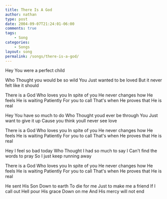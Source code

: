 ```yaml
---
title: There Is A God
author: nathan
type: post
date: 2004-09-07T21:24:01-06:00
comments: true
tags:
    - Song
categories:
    - Songs
layout: song
permalink: /songs/there-is-a-god/
---
```

Hey
You were a perfect child
<!--more-->
Who
Thought you would be so wild
You
Just wanted to be loved
But it never felt like it should

There is a God
Who loves you
In spite of you
He never changes how He feels
He is waiting
Patiently
For you to call
That's when He proves that He is real

Hey
You have so much to do
Who
Thought youd ever be through
You
Just want to give it up
Cause you think youll never see love

There is a God
Who loves you
In spite of you
He never changes how He feels
He is waiting
Patiently
For you to call
That's when He proves that He is real

Hey
I feel so bad today
Who
Thought I had so much to say
I
Can't find the words to pray
So I just keep running away

There is a God
Who loves you
In spite of you
He never changes how He feels
He is waiting
Patiently
For you to call
That's when He proves that He is real

He sent His Son
Down to earth
To die for me
Just to make me a friend
If I call out
Hell pour His grace
Down on me
And His mercy will not end
